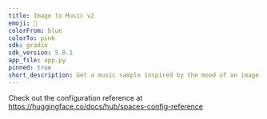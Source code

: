 ```yaml
---
title: Image to Music v2
emoji: 🎺
colorFrom: blue
colorTo: pink
sdk: gradio
sdk_version: 5.0.1
app_file: app.py
pinned: true
short_description: Get a music sample inspired by the mood of an image
---
```


Check out the configuration reference at https://huggingface.co/docs/hub/spaces-config-reference